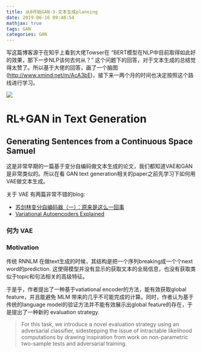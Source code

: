 ```yaml
---
title: 从0开始GAN-3-文本生成planning
date: 2019-06-16 09:48:54
mathjax: true
tags: GAN
categories: GAN
---
```


写这篇博客源于在知乎上看到大佬Towser在 “BERT模型在NLP中目前取得如此好的效果，那下一步NLP该何去何从？” 这个问题下的回答，对于文本生成的总结觉得太赞了。所以基于大佬的回答，画了一个脑图(http://www.xmind.net/m/AcA3bE)，接下来一两个月的时间也决定按照这个路线进行学习。

![](从0开始GAN-3-文本生成planning/text_generation.png)

# RL+GAN in Text Generation
## Generating Sentences from a Continuous Space Samuel
这是非常早期的一篇基于变分自编码做文本生成的论文，我们都知道VAE和GAN是非常类似的。所以在看 GAN text generation相关的paper之前先学习下如何用VAE做文本生成。

关于 VAE 有两篇非常不错的blog:  

- [苏剑林变分自编码器（一）：原来是这么一回事](https://kexue.fm/archives/5253)   
- [Variational Autoencoders Explained](http://anotherdatum.com/vae.html)
### 何为 VAE  

### Motivation
传统 RNNLM 在做text生成的时候，其结构是把一个序列breaking成一个个next word的prediction. 这使得模型并没有显示的获取文本的全局信息，也没有获取类似于topic和句法相关的高级特征。

于是乎，作者提出了一种基于vatiational encoder的方法，能有效获取global feature，并且能避免 MLM 带来的几乎不可能完成的计算。同时，作者认为基于传统的language model的验证方法并不能有效展示出global feature的存在，于是提出了一种新的 evaluation strategy.

> For this task, we introduce a novel evaluation strategy using an adversarial classifier, sidestepping the issue of intractable likelihood computations by drawing inspiration from work on non-parametric two-sample tests and adversarial training.
